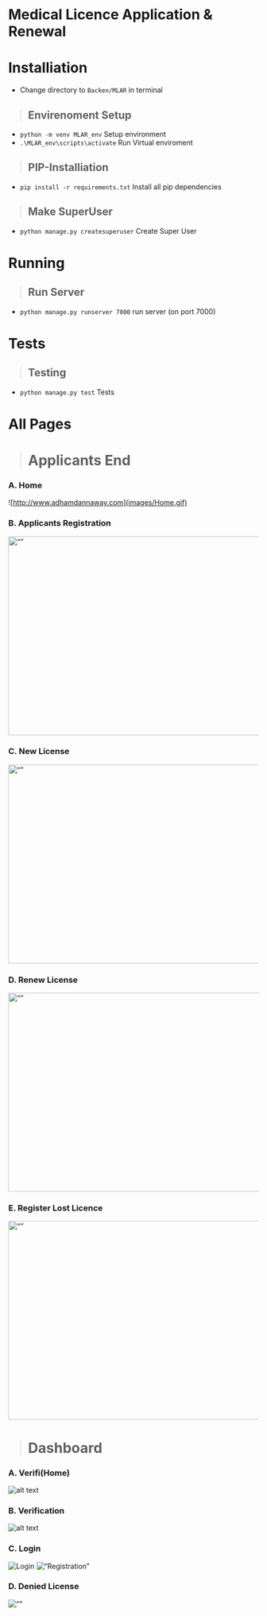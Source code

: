 # Medical Licence Application & Renewal

# Installiation
* Change directory to `Backen/MLAR` in terminal
> ## Envirenoment Setup
 - `python -m venv MLAR_env` Setup environment
 - `.\MLAR_env\scripts\activate` Run Virtual enviroment
 
> ## PIP-Installiation
 -  `pip install -r requirements.txt` Install all pip dependencies 
 
 > ## Make SuperUser
  - `python manage.py createsuperuser` Create Super User
  
 # Running
 > ## Run Server 
  - `python manage.py runserver 7000` run server (on port 7000)
 
  # Tests
 > ## Testing
  - `python manage.py test` Tests

# All Pages

> # Applicants End
### A. Home
![http://www.adhamdannaway.com](images/Home.gif)
### B. Applicants Registration
<img src="images/New.jpg" alt= “” width="700px" height="400px">

### C. New License
<img src="images/new_lice.jpg" alt= “” width="700px" height="400px">

### D. Renew License
<img src="images/Renew.jpg" alt= “” width="700px" height="400px">

### E. Register Lost Licence
<img src="images/Lost.jpg" alt= “” width="700px" height="400px">

> # Dashboard
### A. Verifi(Home)
![alt text](images/Verfication_page.gif)

### B. Verification
![alt text](images/Verify.gif)

### C. Login
![Login](images/login.gif)
<img src="images/Reg.jpg" alt= “Registration” >

### D. Denied License
<img src="images/Denied.jpg" alt= “” >




